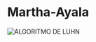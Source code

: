 # Martha-Ayala
![ALGORITMO DE LUHN](https://user-images.githubusercontent.com/124645862/222280324-dda6ec59-642e-44a1-9f4f-192f305d5a70.png)

